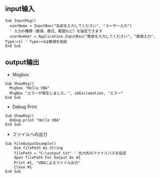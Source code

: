 ## input输入
```vba
Sub InputMsg()
  userName = InputBox("名前を入力してください", "ユーザー入力")
  ' 入力の種類（数値、数式、範囲など）を指定できます
  userNumber = Application.InputBox("数値を入力してください", "数値入力", Type:=1) ' Type:=1は数値を指定
End Sub
```
## output输出
- Msgbox
```vba
Sub ShowMsg()
  Msgbox "Hello VBA"
  MsgBox "エラーが発生しました。", vbExclamation, "エラー"
End Sub
```

- Debug Print
```vba
Sub ShowMsg()
  Debug.print "Hello VBA"
End Sub
```
- ファイルへの出力
```vba
Sub FileOutputExample()
    Dim filePath As String
    filePath = "C:\output.txt" ' 出力先のファイルパスを指定
    Open filePath For Output As #1
    Print #1, "VBAによるファイル出力"
    Close #1
End Sub
```
